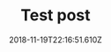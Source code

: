---
ref: /2018/11/15/test-post2
title: Test post
name: what
date: '2018-11-19T22:16:51.610Z'
comment: hm what

---
